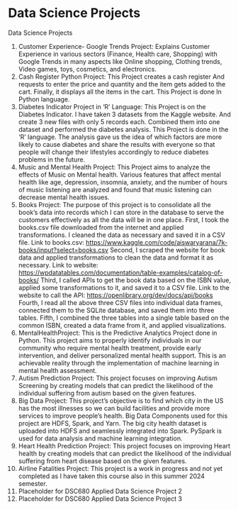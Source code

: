 # Data Science Projects
Data Science Projects

1)	Customer Experience- Google Trends Project: Explains Customer Experience in various sectors (Finance, Health care, Shopping) with Google Trends in many aspects like Online shopping, Clothing trends, Video games, toys, cosmetics, and electronics.
2)	Cash Register Python Project: This Project creates a cash register
    And requests to enter the price and quantity and the item gets added to the cart.
    Finally, it displays all the items in the cart. This Project is done In Python language.
3)	Diabetes Indicator Project in ‘R’ Language: This Project is on the Diabetes Indicator. I have taken 3 datasets from the Kaggle website. And create 3 new files with only 5 records each. Combined them into one dataset and performed the diabetes analysis. This       Project is done in the ‘R’ language. The analysis gave us the idea of which factors are more likely to cause diabetes and share the results with everyone so that people will change their lifestyles accordingly to reduce diabetes problems in the future. 
4)	Music and Mental Health Project: This Project aims to analyze the effects of Music on Mental health. Various features that affect mental health like age, depression, insomnia, anxiety, and the number of hours of music listening are analyzed and found that         music listening can decrease mental health issues.
5)	Books Project: The purpose of this project is to consolidate all the book’s data into records which I can store in the database to serve the customers effectively as all the data will be in one place. First, I took the books.csv file downloaded from the           internet and applied transformations. I cleaned the data as necessary and saved it in a CSV file.
    Link to books.csv: https://www.kaggle.com/code/aiswaryarana/7k-books/input?select=books.csv
    Second, I scraped the website for book data and applied transformations to clean the data and format it as necessary.
    Link to website: https://wpdatatables.com/documentation/table-examples/catalog-of-books/
    Third, I called APIs to get the book data based on the ISBN value, applied some transformations to it, and saved it to a CSV file.
    Link to the website to call the API: https://openlibrary.org/dev/docs/api/books
    Fourth, I read all the above three CSV files into individual data frames, connected them to the SQLite database, and saved them into three tables.
    Fifth, I combined the three tables into a single table based on the common ISBN, created a data frame from it, and applied visualizations.
6)	MentalHealthProject: This is the Predictive Analytics Project done in Python. This project aims to properly identify individuals in our community who require mental health treatment, provide early intervention, and deliver personalized mental health support.      This is an achievable reality through the implementation of machine learning in mental health assessment.
7)	Autism Prediction Project: This project focuses on improving Autism Screening by creating models that can predict the likelihood of the individual suffering from autism based on the given features.
8)	Big Data Project:  This project’s objective is to find which city in the US has the most illnesses so we can build facilities and provide more services to improve people’s health. Big Data Components used for this project are HDFS, Spark, and Yarn. The big        city health dataset is uploaded into HDFS and seamlessly integrated into Spark. PySpark is used for data analysis and machine learning integration.
9)	Heart Health Prediction Project: This project focuses on improving Heart health by creating models that can predict the likelihood of the individual suffering from heart disease based on the given features.
10)	Airline Fatalities Project: This project is a work in progress and not yet completed as I have taken this course also in this summer 2024 semester.
11)	Placeholder for DSC680 Applied Data Science Project 2
12)	 Placeholder for DSC680 Applied Data Science Project 3

